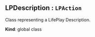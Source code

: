 <a name="LPDescription"></a>

## LPDescription : <code>LPAction</code>
Class representing a LifePlay Description.

**Kind**: global class  
